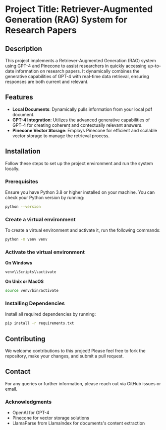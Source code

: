 # Project Title: Retriever-Augmented Generation (RAG) System for Research Papers

## Description
This project implements a Retriever-Augmented Generation (RAG) system using GPT-4 and Pinecone to assist researchers in quickly accessing up-to-date information on research papers. It dynamically combines the generative capabilities of GPT-4 with real-time data retrieval, ensuring responses are both current and relevant.

## Features
- **Local Documents**: Dynamically pulls information from your local pdf document.
- **GPT-4 Integration**: Utilizes the advanced generative capabilities of GPT-4 for creating coherent and contextually relevant answers.
- **Pinecone Vector Storage**: Employs Pinecone for efficient and scalable vector storage to manage the retrieval process.

## Installation

Follow these steps to set up the project environment and run the system locally.

### Prerequisites
Ensure you have Python 3.8 or higher installed on your machine. You can check your Python version by running:
```bash
python --version
```
### Create a virtual environment
To create a virtual environment and activate it, run the following commands:
```bash
python -m venv venv
```
### Activate the virtual environment
**On Windows**
```bash
venv\\Scripts\\activate
```
**On Unix or MacOS**
```bash
source venv/bin/activate
```
### Installing Dependencies
Install all required dependencies by running:
```bash
pip install -r requirements.txt
```
## Contributing
We welcome contributions to this project! Please feel free to fork the repository, make your changes, and submit a pull request.


## Contact
For any queries or further information, please reach out via GitHub issues or email.

### Acknowledgments
- OpenAI for GPT-4
- Pinecone for vector storage solutions
- LlamaParse from LlamaIndex for documents's content extraction
